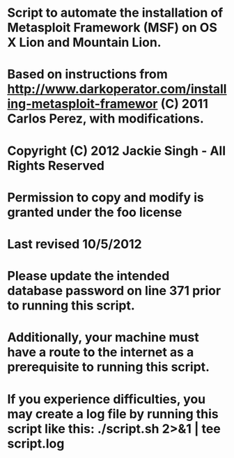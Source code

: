 # Script to automate the installation of Metasploit Framework (MSF) on OS X Lion and Mountain Lion.
# 
# Based on instructions from http://www.darkoperator.com/installing-metasploit-framewor (C) 2011 Carlos Perez, with modifications.
# 
# Copyright (C) 2012 Jackie Singh - All Rights Reserved
# Permission to copy and modify is granted under the foo license
# Last revised 10/5/2012
#
# Please update the intended database password on line 371 prior to running this script.
# Additionally, your machine must have a route to the internet as a prerequisite to running this script.
# If you experience difficulties, you may create a log file by running this script like this: ./script.sh 2>&1 | tee script.log
#
